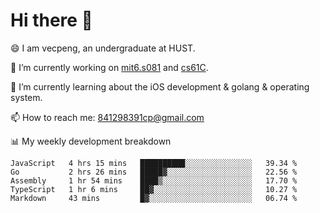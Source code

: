 
# Hi there 👋
😄 I am vecpeng, an undergraduate at HUST.

🔭 I’m currently working on [mit6.s081](https://pdos.csail.mit.edu/6.S081/2020/) and [cs61C](https://inst.eecs.berkeley.edu/~cs61c/fa21/).

🌱 I’m currently learning about the iOS development & golang & operating system.

📫 How to reach me: 841298391cp@gmail.com

📊 My weekly development breakdown
<!--START_SECTION:waka-->
```text
JavaScript   4 hrs 15 mins   ██████████░░░░░░░░░░░░░░░   39.34 % 
Go           2 hrs 26 mins   █████▓░░░░░░░░░░░░░░░░░░░   22.56 % 
Assembly     1 hr 54 mins    ████▒░░░░░░░░░░░░░░░░░░░░   17.70 % 
TypeScript   1 hr 6 mins     ██▓░░░░░░░░░░░░░░░░░░░░░░   10.27 % 
Markdown     43 mins         █▓░░░░░░░░░░░░░░░░░░░░░░░   06.74 % 
```
<!--END_SECTION:waka-->